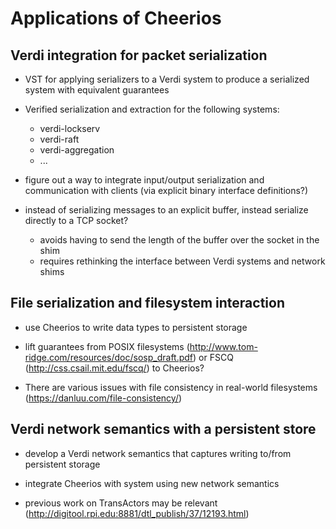 Applications of Cheerios
========================

Verdi integration for packet serialization
------------------------------------------

- VST for applying serializers to a Verdi system to produce a serialized system with equivalent guarantees

- Verified serialization and extraction for the following systems:

  * verdi-lockserv
  * verdi-raft
  * verdi-aggregation
  * ...

- figure out a way to integrate input/output serialization and communication with clients (via explicit binary interface definitions?)

- instead of serializing messages to an explicit buffer, instead serialize directly to a TCP socket?

  * avoids having to send the length of the buffer over the socket in the shim
  * requires rethinking the interface between Verdi systems and network shims

File serialization and filesystem interaction
---------------------------------------------

- use Cheerios to write data types to persistent storage

- lift guarantees from POSIX filesystems (http://www.tom-ridge.com/resources/doc/sosp_draft.pdf) or FSCQ (http://css.csail.mit.edu/fscq/) to Cheerios?

- There are various issues with file consistency in real-world filesystems (https://danluu.com/file-consistency/)

Verdi network semantics with a persistent store
-----------------------------------------------

- develop a Verdi network semantics that captures writing to/from persistent storage

- integrate Cheerios with system using new network semantics

- previous work on TransActors may be relevant (http://digitool.rpi.edu:8881/dtl_publish/37/12193.html)
